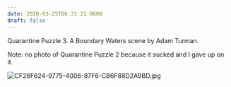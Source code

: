 ```yaml
---
date: 2020-03-25T06:31:21-0600
draft: false
---
```


Quarantine Puzzle 3\. A Boundary Waters scene by Adam Turman.

Note: no photo of Quarantine Puzzle 2 because it sucked and I gave up on it.

![CF26F624-9775-4006-87F6-CB6F88D2A9BD.jpg](https://ianwhitney.micro.blog/uploads/2020/2c6d1a4121.jpg)

